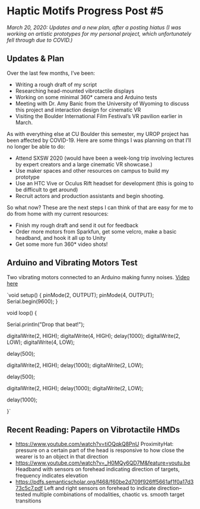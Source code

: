 # Haptic Motifs Progress Post #5

*March 20, 2020: Updates and a new plan, after a posting hiatus (I was working on artistic prototypes for my personal project, which unfortunately fell through due to COVID.)*

## Updates & Plan
Over the last few months, I’ve been:

* Writing a rough draft of my script
* Researching head-mounted vibrotactile displays
* Working on some minimal 360* camera and Arduino tests
* Meeting with Dr. Amy Banic from the University of Wyoming to discuss this project and interaction design for cinematic VR
* Visiting the Boulder International Film Festival’s VR pavilion earlier in March.

As with everything else at CU Boulder this semester, my UROP project has been affected by COVID-19. Here are some things I was planning on that I’ll no longer be able to do:

* Attend SXSW 2020 (would have been a week-long trip involving lectures by expert creators and a large cinematic VR showcase.)
* Use maker spaces and other resources on campus to build my prototype
* Use an HTC Vive or Oculus Rift headset for development (this is going to be difficult to get around)
* Recruit actors and production assistants and begin shooting.

So what now? These are the next steps I can think of that are easy for me to do from home with my current resources:

* Finish my rough draft and send it out for feedback
* Order more motors from Sparkfun, get some velcro, make a basic headband, and hook it all up to Unity
* Get some more fun 360* video shots!

## Arduino and Vibrating Motors Test

Two vibrating motors connected to an Arduino making funny noises. [Video here](https://vimeo.com/399251443)

`void setup() {
  pinMode(2, OUTPUT);
  pinMode(4, OUTPUT);
  Serial.begin(9600);
}

void loop() {

  Serial.println("Drop that beat!");
  
  digitalWrite(2, HIGH);
  digitalWrite(4, HIGH);
  delay(1000);
  digitalWrite(2, LOW);
  digitalWrite(4, LOW);

  delay(500);

  digitalWrite(2, HIGH);
  delay(1000);
  digitalWrite(2, LOW);

  delay(500);
  
  digitalWrite(2, HIGH);
  delay(1000);
  digitalWrite(2, LOW);

  delay(1000);
      
}`

## Recent Reading: Papers on Vibrotactile HMDs
* https://www.youtube.com/watch?v=tiOQqkQ8PnU ProximityHat: pressure on a certain part of the head is responsive to how close the wearer is to an object in that direction
* https://www.youtube.com/watch?v=_H0MQy6QD7M&feature=youtu.be Headband with sensors on forehead indicating direction of targets, frequency indicates elevation
* https://pdfs.semanticscholar.org/f468/f60be2d709f926ff5661af1f0a17d373c5c7.pdf Left and right sensors on forehead to indicate direction– tested multiple combinations of modalities, chaotic vs. smooth target transitions
